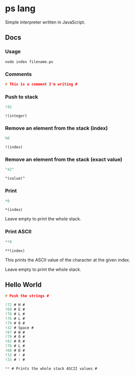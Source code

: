 # ps lang
Simple interpreter written in JavaScript.

## Docs

### Usage

```shell
node index filename.ps
```

### Comments

```c
# This is a comment I'm writing #
```

### Push to stack

```c
!42
```

`!(integer)`

### Remove an element from the stack (index)

```c
%0
```

`!(index)`

### Remove an element from the stack (exact value)

```c
^42^
```

`^(value)^`

### Print

```c
*0
```

`*(index)`

Leave empty to print the whole stack.

### Print ASCII

```c
**0
```

`**(index)`

This prints the ASCII value of the character at the given index.

Leave empty to print the whole stack.

## Hello World

```c
# Push the strings #

!72 # H #
!69 # E #
!76 # L #
!76 # L #
!79 # O #
!32 # Space #
!87 # W #
!79 # O #
!82 # R #
!76 # L #
!68 # D #
!33 # ! #
!33 # ! #

** # Prints the whole stack ASCII values #
```